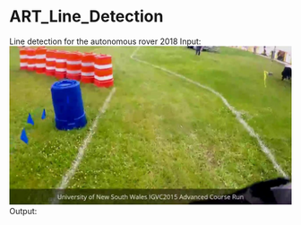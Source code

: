 # ART_Line_Detection
Line detection for the autonomous rover 2018
Input:
<img src="images/0.jpg">
Output:
<img scr="images/1.jpg">

